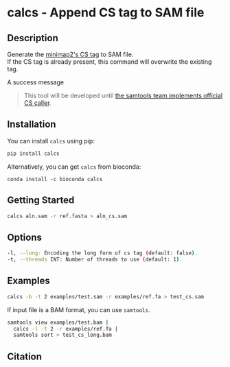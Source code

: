 # calcs - Append CS tag to SAM file

## Description

Generate the [minimap2's CS tag](https://github.com/lh3/minimap2#cs) to SAM file.  
If the CS tag is already present, this command will overwrite the existing tag.

<p class="callout warning">A success message</p>

> This tool will be developed until [the samtools team implements official CS caller](https://github.com/samtools/samtools/issues/1264).

## Installation

You can install `calcs` using pip:

```bash
pip install calcs
```

Alternatively, you can get `calcs` from bioconda:

```
conda install -c bioconda calcs
```

## Getting Started

```bash
calcs aln.sam -r ref.fasta > aln_cs.sam
```


## Options

```bash
-l, --long: Encoding the long form of cs tag (default: false).
-t, --threads INT: Number of threads to use (default: 1).
```

## Examples

```bash
calcs -b -t 2 examples/test.sam -r examples/ref.fa > test_cs.sam
```

If input file is a BAM format, you can use `samtools`.

```bash
samtools view examples/test.bam |
  calcs -l -t 2 -r examples/ref.fa |
  samtools sort > test_cs_long.bam
```

## Citation

